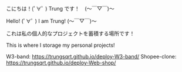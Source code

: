 こにちは！(ﾟ∀ﾟ )  Trung です！　(～￣▽￣)～


Hello! (ﾟ∀ﾟ )   I am Trung! (～￣▽￣)～


これは私の個人的なプロジェクトを蓄積する場所です！

This is where I storage my personal projects!


W3-band: https://trungsqrt.github.io/deploy-W3-band/
Shopee-clone: https://trungsqrt.github.io/deploy-Web-shop/
